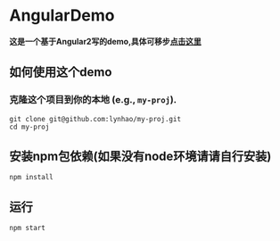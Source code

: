 # AngularDemo

**这是一个基于Angular2写的demo,具体可移步<a href="https://angular.cn/docs/ts/latest/guide/architecture.html" target="_blank">点击这里</a>**


## 如何使用这个demo
### 克隆这个项目到你的本地 (e.g., `my-proj`).
```shell
git clone git@github.com:lynhao/my-proj.git
cd my-proj
```
## 安装npm包依赖(如果没有node环境请请自行安装)

```shell
npm install
```

## 运行
```shell
npm start

```
